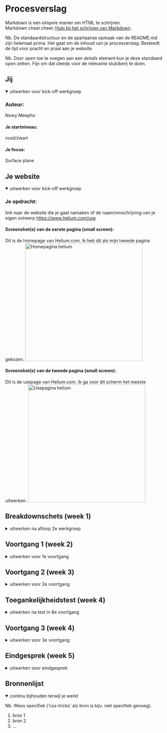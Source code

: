 # Procesverslag
Markdown is een simpele manier om HTML te schrijven.  
Markdown cheat cheet: [Hulp bij het schrijven van Markdown](https://github.com/adam-p/markdown-here/wiki/Markdown-Cheatsheet).

Nb. De standaardstructuur en de spartaanse opmaak van de README.md zijn helemaal prima. Het gaat om de inhoud van je procesverslag. Besteedt de tijd voor pracht en praal aan je website.

Nb. Door *open* toe te voegen aan een *details* element kun je deze standaard open zetten. Fijn om dat steeds voor de relevante stuk(ken) te doen.





## Jij

<details open>
<summary>uitwerken voor kick-off werkgroep</summary>

### Auteur:
Nowy Meepho

#### Je startniveau:
rood/zwart

#### Je focus:
Surface plane
 
</details>





## Je website

<details open>
<summary>uitwerken voor kick-off werkgroep</summary>

### Je opdracht:
link naar de website die je gaat namaken óf de naam/omschrijving van je eigen ontwerp
 https://www.helium.com/use

#### Screenshot(s) van de eerste pagina (small screen): 
Dit is de homepage van Helium.com. Ik heb dit als mijn tweede pagina gekozen.
<img src="images/homepage.png" width="375px" alt="Homepagina helium">

#### Screenshot(s) van de tweede pagina (small screen):
Dit is de usepage van Helium.com. Ik ga voor dit scherm het meeste uitwerken.
<img src="images/usepage.png" width="375px" alt="Usepagina helium">
 
</details>





## Breakdownschets (week 1)
 
<details>
<summary>uitwerken na afloop 2e werkgroep</summary>

### De Homepagina: 
<img src="images/breakdown.png" width="375px" alt="breakdown van de hele pagina">
<img src="images/breakdownstep.png" width="375px" alt="breakdown van de hele pagina">
<img src="images/breakdownform.png" width="375px" alt="breakdown van de hele pagina">  
<img src="images/breakdownfooter.png" width="375px" alt="breakdown van de hele pagina">

### De Usepagina: 
<img src="images/breakdownhome1.png" width="375px" alt="breakdown van de hele pagina">
<img src="images/breakdownhome.png" width="375px" alt="breakdown van de hele pagina">  

### De nav: 
<img src="images/breakdownnavbare.jpg" width="375px" alt="breakdown van de hele pagina">  
</details>





## Voortgang 1 (week 2)

<details>
<summary>uitwerken voor 1e voortgang</summary>

### Stand van zaken
Html schrijven gaat goed alleen mijn website wordt er veel gewerkt met classes en divs dus ik weet niet wat ik het beste kan doen.  (neem ook screenshots op van delen van je website en code)

 
 

### Agenda voor meeting
samen met je groepje opstellen

| student 1      | student 2          | student 3    | student 4        |
| ---            | ---                | ---          | ---              |
| dit bespreken  | en dit             | en ik dit    | en dan ik dat    |
| en dat ook nog | dit als er tijd is | nog een punt | dit wil ik zeker |
| ...            | ...                | ...          | ...              |


### Verslag van meeting
hier na afloop snel de uitkomsten van de meeting vastleggen

- punt 1
- punt 2
- nog een punt
- ...

</details>





## Voortgang 2 (week 3)

<details>
<summary>uitwerken voor 2e voortgang</summary>

### Stand van zaken
Ik ben deze week vooral met CSS bezig geweest. Het lukt opzich wel alleen het duurt bij mij lang om precies na te maken. Ik vind wel lastig om zonder div's en classes te stylen en mijn CSS bestand wordt steeds langer waardoor ik steeds moet zoeken waar alles ligt. Misschien moet ik vanaf nu beter comments plaatsen waar alles voor is..
Voor nu heb ik alleen 1 probleem met navigatie. Mijn navigatie stopt bij de main alleen ik heb geen idee waarom.

### Screenshot website tot nu toe:
 <img src="images/week3.1.png" width="375px" alt="week3.1">
 <img src="images/week3.2.png" width="375px" alt="week3.2">
 <img src="images/week3.3.png" width="375px" alt="week3.3">

### Agenda voor meeting
samen met je groepje opstellen

| Nowy      | Julia          | Nicole    | student 4        |
| ---            | ---                | ---          | ---              |
| Navigatie en sticky  | Hamburger menu            | en ik dit    | en dan ik dat    |
| Text breedte | Carousel | nog een punt | dit wil ik zeker |
| Table            | ...                | ...          | ...              |


### Verslag van meeting
hier na afloop snel de uitkomsten van de meeting vastleggen

- punt 1
- punt 2
- nog een punt
- ...

</details>





## Toegankelijkheidstest (week 4)

<details>
<summary>uitwerken na test in 8e voortgang</summary>

### Bevindingen
Lijst met je bevindingen die in de test naar voren kwamen: 
 
1. Navigatie voorlezen ookal is het niet zichtbaar.
2. Afbeeldingen anders benoemen om duidelijker te maken.
3. Navigatie sluit button doet niet met toetsenbord.
4. Links beter maken voor screenreaders.


#### Titel eerste bevinding
Hier korte omschrijving (met indien nodig een afbeelding)

Hier een omschrijving van hoe het opgelost kan worden (met indien nodig een afbeelding)


#### Titel tweede bevinding. 
Hier korte omschrijving (met indien nodig een afbeelding)

Hier een omschrijving van hoe het opgelost kan worden (met indien nodig een afbeelding)


#### Titel volgende bevinding. 
Hier korte omschrijving (met indien nodig een afbeelding)

Hier een omschrijving van hoe het opgelost kan worden (met indien nodig een afbeelding)


#### Titel nog een bevinding. 
Hier korte omschrijving (met indien nodig een afbeelding)

Hier een omschrijving van hoe het opgelost kan worden (met indien nodig een afbeelding)

</details>





## Voortgang 3 (week 4)

<details>
<summary>uitwerken voor 3e voortgang</summary>

### Stand van zaken
Alles gaat goed. Ik ben bijna klaar met mijn eerste pagina. Ik wil nog animaties toevoegen alleen daarvoor moet ik intersection observer gebruiken alleen daar moet ik nog verder in verdiepen. 


### Agenda voor meeting
samen met je groepje opstellen

| Nowy     | Julia          | student 3    | student 4        |
| ---            | ---                | ---          | ---              |
| Intersection observer | en dit             | en ik dit    | en dan ik dat    |
| en dat ook nog | dit als er tijd is | nog een punt | dit wil ik zeker |
| ...            | ...                | ...          | ...              |


### Verslag van meeting
hier na afloop snel de uitkomsten van de meeting vastleggen

- punt 1
- punt 2
- nog een punt
- ...

</details>





## Eindgesprek (week 5)

<details>
<summary>uitwerken voor eindgesprek</summary>

### Stand van zaken
hier dit ging goed & dit was lastig (neem ook screenshots op van delen van je website en code)

### Screenshot(s)

hier screenshot(s) van je eindresultaat

</details>





## Bronnenlijst

<details open>
<summary>continu bijhouden terwijl je werkt</summary>

Nb. Wees specifiek ('css-tricks' als bron is bijv. niet specifiek genoeg).

1. bron 1
2. bron 2
3. ...

</details>

